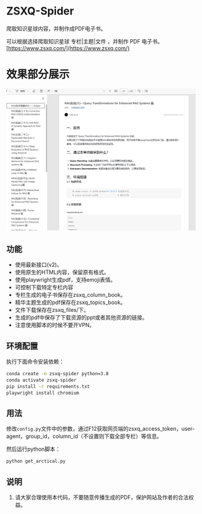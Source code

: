 # ZSXQ-Spider
爬取知识星球内容，并制作成PDF电子书。

可以根据选择爬取知识星球 专栏|主题|文件 ，并制作 PDF 电子书。[https://www.zsxq.com/](https://www.zsxq.com/)

# 效果部分展示
![img.png](img.png)

## 功能

* 使用最新接口(v2)。
* 使用原生的HTML内容，保留原有格式。
* 使用playwright生成pdf，支持emoji表情。 
* 可控制下载特定专栏内容
* 专栏生成的电子书保存在zsxq_column_book。
* 精华主题生成的pdf保存在zsxq_topics_book。
* 文件下载保存在zsxq_files/下。
* 生成的pdf中保存了下载资源的ppt或者其他资源的链接。
* 注意使用脚本的时候不要开VPN。

## 环境配置
执行下面命令安装依赖：
```bash
conda create -n zsxq-spider python=3.8
conda activate zsxq-spider
pip install -r requirements.txt
playwright install chromium
```

## 用法
修改`config.py`文件中的参数，通过F12获取网页端的zsxq_access_token，user-agent，group_id，column_id（不设置则下载全部专栏）等信息。

然后运行python脚本：
```bash
python get_arctical.py
```

## 说明

1. 请大家合理使用本代码，不要随意传播生成的PDF，保护网站及作者的合法权益。
